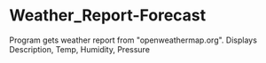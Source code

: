 # Weather_Report-Forecast
Program gets weather report from "openweathermap.org". Displays Description, Temp, Humidity, Pressure

